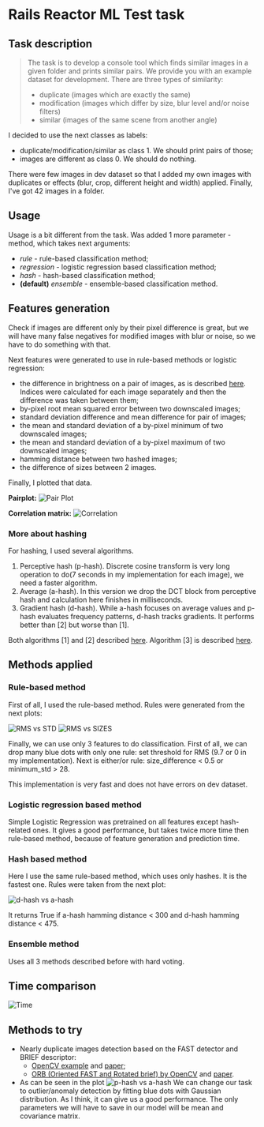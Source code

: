 # Rails Reactor ML Test task

## Task description

>The task is to develop a console tool which finds similar images in a given folder and prints similar pairs. We provide you with an example dataset for development. There are three types of similarity:
>
> - duplicate (images which are exactly the same)
> - modification (images which differ by size, blur level and/or noise filters)
> - similar (images of the same scene from another angle)

I decided to use the next classes as labels:

- duplicate/modification/similar as class 1. We should print pairs of those;
- images are different as class 0. We should do nothing.

There were few images in dev dataset so that I added my own images with duplicates or effects (blur, crop, different height and width) applied. Finally, I've got 42 images in a folder.

## Usage

Usage is a bit different from the task. Was added 1 more parameter - method, which takes next arguments:

- *rule* - rule-based classification method;
- *regression* - logistic regression based classification method;
- *hash* - hash-based classification method;
- **(default)** *ensemble* - ensemble-based classification method.

## Features generation

Check if images are different only by their pixel difference is great, but we will have many false negatives for modified images with blur or noise, so we have to do something with that.

Next features were generated to use in rule-based methods or logistic regression:

- the difference in brightness on a pair of images, as is described [here](https://habr.com/ru/post/122372/). Indices were calculated for each image separately and then the difference was taken between them;
- by-pixel root mean squared error between two downscaled images;
- standard deviation difference and mean difference for pair of images;
- the mean and standard deviation of a by-pixel minimum of two downscaled images;
- the mean and standard deviation of a by-pixel maximum of two downscaled images;
- hamming distance between two hashed images;
- the difference of sizes between 2 images.

Finally, I plotted that data.

**Pairplot:**
![Pair Plot](figures/pairplot.jpg)

**Correlation matrix:**
![Correlation](figures/correlation.png)

### More about hashing

For hashing, I used several algorithms.

1. Perceptive hash (p-hash). Discrete cosine transform is very long operation to do(7 seconds in my implementation for each image), we need a faster algorithm.
2. Average (a-hash). In this version we drop the DCT block from perceptive hash and calculation here finishes in milliseconds.
3. Gradient hash (d-hash). While a-hash focuses on average values and p-hash evaluates frequency patterns, d-hash tracks gradients. It performs better than [2] but worse than [1].

Both algorithms [1] and [2] described [here](http://www.hackerfactor.com/blog/index.php?/archives/432-Looks-Like-It.html). Algorithm [3] is described [here](http://www.hackerfactor.com/blog/index.php?/archives/529-Kind-of-Like-That.html).

## Methods applied

### Rule-based method

First of all, I used the rule-based method. Rules were generated from the next plots:

![RMS vs STD](figures/rms_std.png)
![RMS vs SIZES](figures/rms_size.png)

Finally, we can use only 3 features to do classification. First of all, we can drop many blue dots with only one rule: set threshold for RMS (9.7 or 0 in my implementation).
Next is either/or rule: size_difference < 0.5 or minimum_std > 28.

This implementation is very fast and does not have errors on dev dataset.

### Logistic regression based method

Simple Logistic Regression was pretrained on all features except hash-related ones. It gives a good performance, but takes twice more time then rule-based method, because of feature generation and prediction time.

### Hash based method

Here I use the same rule-based method, which uses only hashes. It is the fastest one. Rules were taken from the next plot:

![d-hash vs a-hash](figures/da-hash.png)

It returns True if a-hash hamming distance < 300 and d-hash hamming distance < 475.

### Ensemble method

Uses all 3 methods described before with hard voting.

## Time comparison

![Time](figures/time.png)

## Methods to try

- Nearly duplicate images detection based on the FAST detector and BRIEF descriptor:
  - [OpenCV example](https://opencv-python-tutroals.readthedocs.io/en/latest/py_tutorials/py_feature2d/py_brief/py_brief.html) and [paper](https://www.cs.ubc.ca/~lowe/525/papers/calonder_eccv10.pdf);
  - [ORB (Oriented FAST and Rotated brief) by OpenCV](https://opencv-python-tutroals.readthedocs.io/en/latest/py_tutorials/py_feature2d/py_orb/py_orb.html) and [paper](http://www.willowgarage.com/sites/default/files/orb_final.pdf).
- As can be seen in the plot ![p-hash vs a-hash](figures/pa-hash.png) We can change our task to outlier/anomaly detection by fitting blue dots with Gaussian distribution. As I think, it can give us a good performance. The only parameters we will have to save in our model will be mean and covariance matrix.
